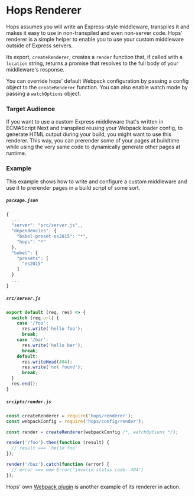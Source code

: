 
# Hops Renderer

Hops assumes you will write an Express-style middleware, transpiles it and makes it easy to use in non-transpiled and even non-server code. Hops' renderer is a simple helper to enable you to use your custom middleware outside of Express servers.

Its export, `createRenderer`, creates a `render` function that, if called with a `location` string, returns a promise that resolves to the full body of your middleware's response.

You can override hops' default Webpack configuration by passing a config object to the `createRenderer` function. You can also enable watch mode by passing a `watchOptions` object.


### Target Audience

If you want to use a custom Express middleware that's written in ECMAScript Next and transpiled reusing your Webpack loader config, to generate HTML output during your build, you might want to use this renderer. This way, you can prerender some of your pages at buildtime while using the very same code to dynamically generate other pages at runtime.


### Example

This example shows how to write and configure a custom middleware and use it to prerender pages in a build script of some sort.


##### `package.json`

```javascript
{
  ...
  "server": "src/server.js",,
  "dependencies": {
    "babel-preset-es2015": "*",
    "hops": "*"
  },
  "babel": {
    "presets": [
      "es2015"
    ]
  }
  ...
}
```

##### `src/server.js`

```javascript
export default (req, res) => {
  switch (req.url) {
    case '/foo':
      res.write('hello foo');
      break;
    case '/bar':
      res.write('hello bar');
      break;
    default:
      res.writeHead(404);
      res.write('not found');
      break;
  }
  res.end();
}
```

##### `srcipts/render.js`

```javascript
const createRenderer = require('hops/renderer');
const webpackConfig = require('hops/config/render');

const render = createRenderer(webpackConfig /*, watchOptions */);

render('/foo').then(function (result) {
  // result === 'hello foo'
});

render('/baz').catch(function (error) {
  // error === new Error('invalid status code: 404')
});
```

Hops' own [Webpack plugin](https://github.com/xing/hops/blob/master/plugin/index.js) is another example of its renderer in action.
